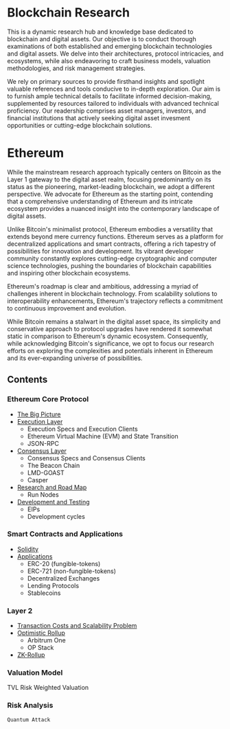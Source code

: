 # Blockchain Research

This is a dynamic research hub and knowledge base dedicated to blockchain and digital assets. Our objective is to conduct thorough examinations of both established and emerging blockchain technologies and digital assets. We delve into their architectures, protocol intricacies, and ecosystems, while also endeavoring to craft business models, valuation methodologies, and risk management strategies.

We rely on primary sources to provide firsthand insights and spotlight valuable references and tools conducive to in-depth exploration. Our aim is to furnish ample technical details to facilitate informed decision-making, supplemented by resources tailored to individuals with advanced technical proficiency. Our readership comprises asset managers, investors, and financial institutions that actively seeking digital asset invesment opportunities or cutting-edge blockchain solutions.

# Ethereum

While the mainstream research approach typically centers on Bitcoin as the Layer 1 gateway to the digital asset realm, focusing predominantly on its status as the pioneering, market-leading blockchain, we adopt a different perspective. We advocate for Ethereum as the starting point, contending that a comprehensive understanding of Ethereum and its intricate ecosystem provides a nuanced insight into the contemporary landscape of digital assets.

Unlike Bitcoin's minimalist protocol, Ethereum embodies a versatility that extends beyond mere currency functions. Ethereum serves as a platform for decentralized applications and smart contracts, offering a rich tapestry of possibilities for innovation and development. Its vibrant developer community constantly explores cutting-edge cryptographic and computer science technologies, pushing the boundaries of blockchain capabilities and inspiring other blockchain ecosystems.

Ethereum's roadmap is clear and ambitious, addressing a myriad of challenges inherent in blockchain technology. From scalability solutions to interoperability enhancements, Ethereum's trajectory reflects a commitment to continuous improvement and evolution.

While Bitcoin remains a stalwart in the digital asset space, its simplicity and conservative approach to protocol upgrades have rendered it somewhat static in comparison to Ethereum's dynamic ecosystem. Consequently, while acknowledging Bitcoin's significance, we opt to focus our research efforts on exploring the complexities and potentials inherent in Ethereum and its ever-expanding universe of possibilities.


## Contents
### Ethereum Core Protocol
* [The Big Picture](overview)
* [Execution Layer]()
    * Execution Specs and Execution Clients
    * Ethereum Virtual Machine (EVM) and State Transition
    * JSON-RPC
* [Consensus Layer]()
    * Consensus Specs and Consensus Clients
    * The Beacon Chain
    * LMD-GOAST
    * Casper
* [Research and Road Map]()
    * Run Nodes
* [Development and Testing]()
    * EIPs
    * Development cycles

### Smart Contracts and Applications
* [Solidity]()
* [Applications]()
    * ERC-20 (fungible-tokens)
    * ERC-721 (non-fungible-tokens)
    * Decentralized Exchanges
    * Lending Protocols
    * Stablecoins

### Layer 2
* [Transaction Costs and Scalability Problem]()
* [Optimistic Rollup]()
    * Arbitrum One
    * OP Stack
* [ZK-Rollup]()

### Valuation Model
TVL
Risk Weighted Valuation


### Risk Analysis
    Quantum Attack 
